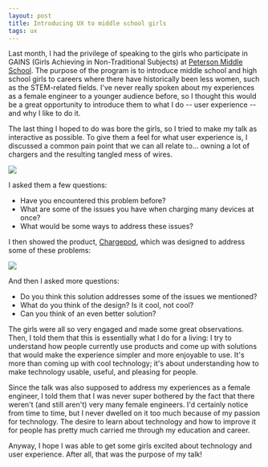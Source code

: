 ```yaml
---
layout: post
title: Introducing UX to middle school girls
tags: ux
---
```


Last month, I had the privilege of speaking to the girls who participate in GAINS (Girls Achieving in Non-Traditional Subjects) at <a href="https://pms-scusd-ca.schoolloop.com/GAINSProgram">Peterson Middle School</a>. The purpose of the program is to introduce middle school and high school girls to careers where there have historically been less women, such as the STEM-related fields. I've never really spoken about my experiences as a female engineer to a younger audience before, so I thought this would be a great opportunity to introduce them to what I do -- user experience -- and why I like to do it.

The last thing I hoped to do was bore the girls, so I tried to make my talk as interactive as possible. To give them a feel for what user experience is, I discussed a common pain point that we can all relate to... owning a lot of chargers and the resulting tangled mess of wires.

<img class="img-responsive" src="https://www.callpod.com/en_US/static/images4/gallery/chargepod/chargepod_1.jpg">

I asked them a few questions:

* Have you encountered this problem before?
* What are some of the issues you have when charging many devices at once?
* What would be some ways to address these issues?

I then showed the product, <a href="http://www.callpod.com/products/chargepod">Chargepod</a>, which was designed to address some of these problems:

<img class="img-responsive" src="http://www.callpod.com/en_US/static/images4/gallery/chargepod/chargepod_3.jpg">


And then I asked more questions:

* Do you think this solution addresses some of the issues we mentioned?
* What do you think of the design? Is it cool, not cool?
* Can you think of an even better solution?

The girls were all so very engaged and made some great observations. Then, I told them that this is essentially what I do for a living: I try to understand how people currently use products and come up with solutions that would make the experience simpler and more enjoyable to use. It's more than coming up with cool technology; it's about understanding how to make technology usable, useful, and pleasing for people.

Since the talk was also supposed to address my experiences as a female engineer, I told them that I was never super bothered by the fact that there weren't (and still aren't) very many female engineers. I'd certainly notice from time to time, but I never dwelled on it too much because of my passion for technology. The desire to learn about technology and how to improve it for people has pretty much carried me through my education and career.

Anyway, I hope I was able to get some girls excited about technology and user experience. After all, that was the purpose of my talk!
